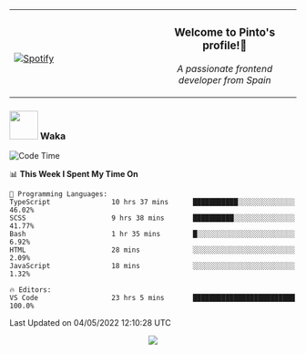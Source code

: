<table width="100%" align="center"> 
  <tr>
  <td width="50%">
      
&nbsp; <br> [![Spotify](https://novatorem-zeta-rust.vercel.app/api/spotify)](https://open.spotify.com/user/novatorem-zeta-rust)

  </td>
  <td width="50%">
    <h3 align="center">Welcome to Pinto's profile!👋</h3>
    <p align="center"><em>A passionate frontend developer from Spain</em></p>
  </td>
  </table>

### <img src="https://media.giphy.com/media/VgCDAzcKvsR6OM0uWg/giphy.gif" width="50"> Waka

  <!--START_SECTION:waka-->
![Code Time](http://img.shields.io/badge/Code%20Time-309%20hrs%2048%20mins-blue)

📊 **This Week I Spent My Time On** 

```text
💬 Programming Languages: 
TypeScript               10 hrs 37 mins      ███████████░░░░░░░░░░░░░░   46.02% 
SCSS                     9 hrs 38 mins       ██████████░░░░░░░░░░░░░░░   41.77% 
Bash                     1 hr 35 mins        █░░░░░░░░░░░░░░░░░░░░░░░░   6.92% 
HTML                     28 mins             ░░░░░░░░░░░░░░░░░░░░░░░░░   2.09% 
JavaScript               18 mins             ░░░░░░░░░░░░░░░░░░░░░░░░░   1.32%

🔥 Editors: 
VS Code                  23 hrs 5 mins       █████████████████████████   100.0%

```


 Last Updated on 04/05/2022 12:10:28 UTC
<!--END_SECTION:waka-->

<div align="center">
<img src="https://github-readme-stats-gilt-tau.vercel.app/api/top-langs/?username=pinto-hub&layout=compact&theme=dracula" />
</div>
